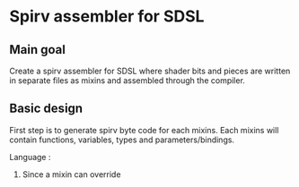 # Spirv assembler for SDSL


## Main goal 

Create a spirv assembler for SDSL where shader bits and pieces are written in separate files as mixins and assembled through the compiler.



## Basic design

First step is to generate spirv byte code for each mixins. Each mixins will contain functions, variables, types and parameters/bindings.

Language : 

1. Since a mixin can override 